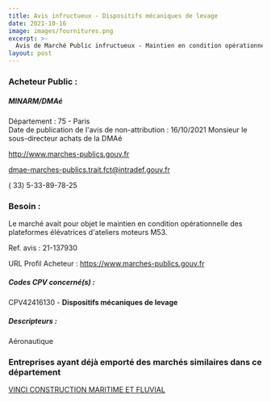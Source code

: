 ```yaml
---
title: Avis infructueux - Dispositifs mécaniques de levage
date: 2021-10-16
image: images/fournitures.png
excerpt: >-
  Avis de Marché Public infructueux - Maintien en condition opérationnelle des plateformes élévatrices d'ateliers moteurs M53.
layout: post
---
```


### Acheteur Public :
##### MINARM/DMAé
Département : 75 - Paris<br/>
Date de publication de l'avis de non-attribution : 16/10/2021
Monsieur le sous-directeur achats de la DMAé

http://www.marches-publics.gouv.fr

dmae-marches-publics.trait.fct@intradef.gouv.fr

( 33) 5-33-89-78-25
### Besoin :

Le marché avait pour objet le maintien en condition opérationnelle des plateformes élévatrices d'ateliers moteurs M53.

Ref. avis : 21-137930

URL Profil Acheteur : https://www.marches-publics.gouv.fr

##### Codes CPV concerné(s) :
CPV42416130 - **Dispositifs mécaniques de levage** <br/>

##### Descripteurs :
Aéronautique <br/>

### Entreprises ayant déjà emporté des marchés similaires dans ce département
<a href="/entreprise-573/siren-712060797">VINCI CONSTRUCTION MARITIME ET FLUVIAL</a><br/><br/>
